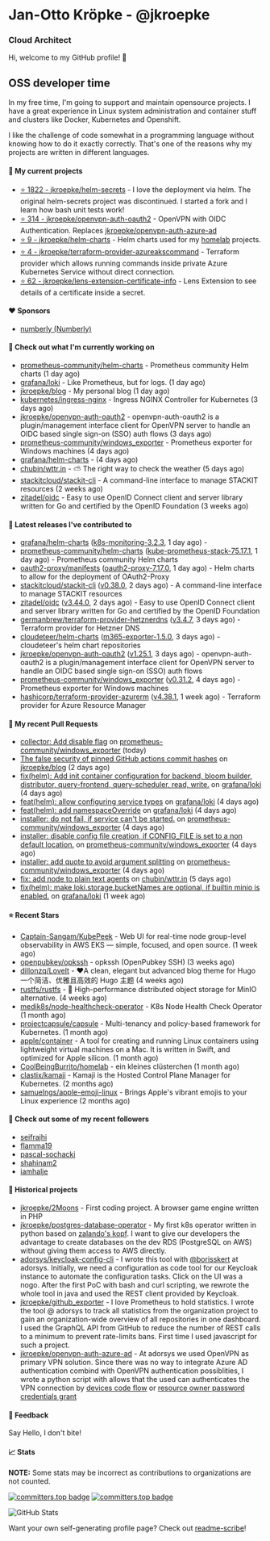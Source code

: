 # Jan-Otto Kröpke - @jkroepke
### Cloud Architect 

Hi, welcome to my GitHub profile! 👋

## OSS developer time
In my free time, I'm going to support and maintain opensource projects. I have a great experience in Linux system administration and container stuff and clusters like Docker, Kubernetes and Openshift.

I like the challenge of code somewhat in a programming language without knowing how to do it exactly correctly. That's one of the reasons why my projects are written in different languages.

#### 🌱 My current projects
- [⭐️ 1822 - jkroepke/helm-secrets](https://github.com/jkroepke/helm-secrets) - I love the deployment via helm. The original helm-secrets project was discontinued. I started a fork and I learn how bash unit tests work!
- [⭐️ 314 - jkroepke/openvpn-auth-oauth2](https://github.com/jkroepke/openvpn-auth-oauth2) - OpenVPN with OIDC Authentication. Replaces  [jkroepke/openvpn-auth-azure-ad](https://github.com/jkroepke/openvpn-auth-azure-ad) 
- [⭐️ 9 - jkroepke/helm-charts](https://github.com/jkroepke/helm-charts) - Helm charts used for my [homelab](https://github.com/jkroepke/homelab) projects.
- [⭐️ 4 - jkroepke/terraform-provider-azureakscommand](https://github.com/jkroepke/terraform-provider-azureakscommand) - Terraform provider which allows running commands inside private Azure Kubernetes Service without direct connection.
- [⭐️ 62 - jkroepke/lens-extension-certificate-info](https://github.com/jkroepke/lens-extension-certificate-info) - Lens Extension to see details of a certificate inside a secret.

#### ❤️ Sponsors

- [numberly (Numberly)](https://github.com/numberly)


#### 👷 Check out what I'm currently working on

- [prometheus-community/helm-charts](https://github.com/prometheus-community/helm-charts) - Prometheus community Helm charts (1 day ago)
- [grafana/loki](https://github.com/grafana/loki) - Like Prometheus, but for logs. (1 day ago)
- [jkroepke/blog](https://github.com/jkroepke/blog) - My personal blog (1 day ago)
- [kubernetes/ingress-nginx](https://github.com/kubernetes/ingress-nginx) - Ingress NGINX Controller for Kubernetes (3 days ago)
- [jkroepke/openvpn-auth-oauth2](https://github.com/jkroepke/openvpn-auth-oauth2) - openvpn-auth-oauth2 is a plugin/management interface client for OpenVPN server to handle an OIDC based single sign-on (SSO) auth flows (3 days ago)
- [prometheus-community/windows_exporter](https://github.com/prometheus-community/windows_exporter) - Prometheus exporter for Windows machines (4 days ago)
- [grafana/helm-charts](https://github.com/grafana/helm-charts) -  (4 days ago)
- [chubin/wttr.in](https://github.com/chubin/wttr.in) - :partly_sunny: The right way to check the weather (5 days ago)
- [stackitcloud/stackit-cli](https://github.com/stackitcloud/stackit-cli) - A command-line interface to manage STACKIT resources (2 weeks ago)
- [zitadel/oidc](https://github.com/zitadel/oidc) - Easy to use OpenID Connect client and server library written for Go and certified by the OpenID Foundation (3 weeks ago)

#### 🔭 Latest releases I've contributed to

- [grafana/helm-charts](https://github.com/grafana/helm-charts) ([k8s-monitoring-3.2.3](https://github.com/grafana/helm-charts/releases/tag/k8s-monitoring-3.2.3), 1 day ago) - 
- [prometheus-community/helm-charts](https://github.com/prometheus-community/helm-charts) ([kube-prometheus-stack-75.17.1](https://github.com/prometheus-community/helm-charts/releases/tag/kube-prometheus-stack-75.17.1), 1 day ago) - Prometheus community Helm charts
- [oauth2-proxy/manifests](https://github.com/oauth2-proxy/manifests) ([oauth2-proxy-7.17.0](https://github.com/oauth2-proxy/manifests/releases/tag/oauth2-proxy-7.17.0), 1 day ago) - Helm charts to allow for the deployment of OAuth2-Proxy
- [stackitcloud/stackit-cli](https://github.com/stackitcloud/stackit-cli) ([v0.38.0](https://github.com/stackitcloud/stackit-cli/releases/tag/v0.38.0), 2 days ago) - A command-line interface to manage STACKIT resources
- [zitadel/oidc](https://github.com/zitadel/oidc) ([v3.44.0](https://github.com/zitadel/oidc/releases/tag/v3.44.0), 2 days ago) - Easy to use OpenID Connect client and server library written for Go and certified by the OpenID Foundation
- [germanbrew/terraform-provider-hetznerdns](https://github.com/germanbrew/terraform-provider-hetznerdns) ([v3.4.7](https://github.com/germanbrew/terraform-provider-hetznerdns/releases/tag/v3.4.7), 3 days ago) - Terraform provider for Hetzner DNS
- [cloudeteer/helm-charts](https://github.com/cloudeteer/helm-charts) ([m365-exporter-1.5.0](https://github.com/cloudeteer/helm-charts/releases/tag/m365-exporter-1.5.0), 3 days ago) - cloudeteer's helm chart repositories
- [jkroepke/openvpn-auth-oauth2](https://github.com/jkroepke/openvpn-auth-oauth2) ([v1.25.1](https://github.com/jkroepke/openvpn-auth-oauth2/releases/tag/v1.25.1), 3 days ago) - openvpn-auth-oauth2 is a plugin/management interface client for OpenVPN server to handle an OIDC based single sign-on (SSO) auth flows
- [prometheus-community/windows_exporter](https://github.com/prometheus-community/windows_exporter) ([v0.31.2](https://github.com/prometheus-community/windows_exporter/releases/tag/v0.31.2), 4 days ago) - Prometheus exporter for Windows machines
- [hashicorp/terraform-provider-azurerm](https://github.com/hashicorp/terraform-provider-azurerm) ([v4.38.1](https://github.com/hashicorp/terraform-provider-azurerm/releases/tag/v4.38.1), 1 week ago) - Terraform provider for Azure Resource Manager

#### 🔨 My recent Pull Requests

- [collector: Add disable flag](https://github.com/prometheus-community/windows_exporter/pull/2165) on [prometheus-community/windows_exporter](https://github.com/prometheus-community/windows_exporter) (today)
- [The false security of pinned GitHub actions commit hashes](https://github.com/jkroepke/blog/pull/1) on [jkroepke/blog](https://github.com/jkroepke/blog) (2 days ago)
- [fix(helm): Add init container configuration for backend, bloom builder, distributor, query-frontend, query-scheduler, read, write.](https://github.com/grafana/loki/pull/18709) on [grafana/loki](https://github.com/grafana/loki) (4 days ago)
- [feat(helm): allow configuring service types](https://github.com/grafana/loki/pull/18708) on [grafana/loki](https://github.com/grafana/loki) (4 days ago)
- [feat(helm): add namespaceOverride](https://github.com/grafana/loki/pull/18707) on [grafana/loki](https://github.com/grafana/loki) (4 days ago)
- [installer: do not fail, if service can't be started.](https://github.com/prometheus-community/windows_exporter/pull/2163) on [prometheus-community/windows_exporter](https://github.com/prometheus-community/windows_exporter) (4 days ago)
- [installer: disable config file creation, if CONFIG_FILE is set to a non default location.](https://github.com/prometheus-community/windows_exporter/pull/2162) on [prometheus-community/windows_exporter](https://github.com/prometheus-community/windows_exporter) (4 days ago)
- [installer: add quote to avoid argument splitting](https://github.com/prometheus-community/windows_exporter/pull/2161) on [prometheus-community/windows_exporter](https://github.com/prometheus-community/windows_exporter) (4 days ago)
- [fix: add node to plain text agents](https://github.com/chubin/wttr.in/pull/1117) on [chubin/wttr.in](https://github.com/chubin/wttr.in) (5 days ago)
- [fix(helm): make loki.storage.bucketNames are optional, if builtin minio is enabled.](https://github.com/grafana/loki/pull/18653) on [grafana/loki](https://github.com/grafana/loki) (1 week ago)

#### ⭐ Recent Stars

- [Captain-Sangam/KubePeek](https://github.com/Captain-Sangam/KubePeek) - Web UI for real-time node group-level observability in AWS EKS — simple, focused, and open source. (1 week ago)
- [openpubkey/opkssh](https://github.com/openpubkey/opkssh) - opkssh (OpenPubkey SSH) (3 weeks ago)
- [dillonzq/LoveIt](https://github.com/dillonzq/LoveIt) - ❤️A clean, elegant but advanced blog theme for Hugo 一个简洁、优雅且高效的 Hugo 主题 (4 weeks ago)
- [rustfs/rustfs](https://github.com/rustfs/rustfs) - 🚀 High-performance distributed object storage for MinIO  alternative. (4 weeks ago)
- [medik8s/node-healthcheck-operator](https://github.com/medik8s/node-healthcheck-operator) - K8s Node Health Check Operator (1 month ago)
- [projectcapsule/capsule](https://github.com/projectcapsule/capsule) - Multi-tenancy and policy-based framework for Kubernetes. (1 month ago)
- [apple/container](https://github.com/apple/container) - A tool for creating and running Linux containers using lightweight virtual machines on a Mac. It is written in Swift, and optimized for Apple silicon.  (1 month ago)
- [CoolBeingBurrito/homelab](https://github.com/CoolBeingBurrito/homelab) - ein kleines clüsterchen (1 month ago)
- [clastix/kamaji](https://github.com/clastix/kamaji) - Kamaji is the Hosted Control Plane Manager for Kubernetes. (2 months ago)
- [samuelngs/apple-emoji-linux](https://github.com/samuelngs/apple-emoji-linux) - Brings Apple's vibrant emojis to your Linux experience (2 months ago)

#### 👯 Check out some of my recent followers

- [seifrajhi](https://github.com/seifrajhi)
- [flamma19](https://github.com/flamma19)
- [pascal-sochacki](https://github.com/pascal-sochacki)
- [shahinam2](https://github.com/shahinam2)
- [iamhalje](https://github.com/iamhalje)

#### 📜 Historical projects
- [jkroepke/2Moons](https://github.com/jkroepke/2Moons) - First coding project. A browser game engine written in PHP
- [jkroepke/postgres-database-operator](https://github.com/jkroepke/postgres-database-operator) - My first k8s operator written in python based on [zalando's kopf](https://github.com/zalando-incubator/kopf). I want to give our developers the advantage to create databases on the dev RDS (PostgreSQL on AWS) without giving them access to AWS directly.
- [adorsys/keycloak-config-cli](https://github.com/adorsys/keycloak-config-cli) - I wrote this tool with [@borisskert](https://github.com/borisskert) at adorsys. Initially, we need a configuration as code tool for our Keycloak instance to automate the configuration tasks. Click on the UI was a nogo. After the first PoC with bash and curl scripting, we rewrote the whole tool in java and used the REST client provided by Keycloak.
- [jkroepke/github_exporter](https://github.com/jkroepke/github_exporter) - I love Prometheus to hold statistics. I wrote the tool @ adorsys to track all statistics from the organization project to gain an organization-wide overview of all repositories in one dashboard. I used the GraphQL API from GitHub to reduce the number of REST calls to a minimum to prevent rate-limits bans. First time I used javascript for such a project.
- [jkroepke/openvpn-auth-azure-ad](https://github.com/jkroepke/openvpn-auth-azure-ad) - At adorsys we used OpenVPN as primary VPN solution. Since there was no way to integrate Azure AD authentication combind with OpenVPN authentication possiblities, I wrote a python script with allows that the used can authenticates the VPN connection by [devices code flow](https://docs.microsoft.com/en-us/azure/active-directory/develop/v2-oauth2-device-code) or [resource owner password credentials grant](https://docs.microsoft.com/en-us/azure/active-directory/develop/v2-oauth-ropc)

#### 💬 Feedback

Say Hello, I don't bite!

#### 📈 Stats

**NOTE:** Some stats may be incorrect as contributions to organizations
are not counted.

[![committers.top badge](https://user-badge.committers.top/germany/jkroepke.svg)](https://user-badge.committers.top/germany/jkroepke)
[![committers.top badge](https://user-badge.committers.top/germany_public/jkroepke.svg)](https://user-badge.committers.top/germany_public/jkroepke)

![GitHub Stats](https://github-readme-stats.vercel.app/api?username=jkroepke&count_private=false&theme=tokyonight&show_icons=true)

Want your own self-generating profile page? Check out [readme-scribe](https://github.com/muesli/readme-scribe)!
